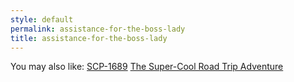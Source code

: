 ```yaml
---
style: default
permalink: assistance-for-the-boss-lady
title: assistance-for-the-boss-lady
---
```

You may also like:
[SCP-1689](http://scp-wiki.net/scp-1689)
[The Super-Cool Road Trip Adventure](http://scp-wiki.net/the-super-cool-road-trip-adventure)